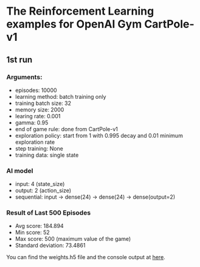 
# The Reinforcement Learning examples for OpenAI Gym CartPole-v1

## 1st run

### Arguments:

* episodes: 10000
* learning method: batch training only
* training batch size: 32
* memory size: 2000
* learing rate: 0.001
* gamma: 0.95
* end of game rule: done from CartPole-v1
* exploration policy: start from 1 with 0.995 decay and 0.01 minimum exploration rate
* step training: None
* training data: single state

### AI model

* input: 4 (state_size)
* output: 2 (action_size)
* sequential: input -> dense(24) -> dense(24) -> dense(output=2)


### Result of Last 500 Episodes
* Avg score: 184.894
* Min score: 52
* Max score: 500 (maximum value of the game)
* Standard deviation: 73.4861

You can find the weights.h5 file and the console output at [here](https://drive.google.com/drive/folders/14AUXFKRhBJ25bITI510fBzs2_WLGii4u?usp=sharing).
